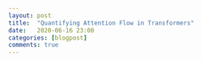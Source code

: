 ```yaml
---
layout: post
title:  "Quantifying Attention Flow in Transformers"
date:   2020-06-16 23:00
categories: [blogpost]
comments: true
---
```

